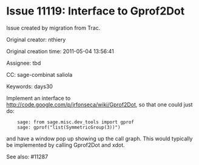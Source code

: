 # Issue 11119: Interface to Gprof2Dot

Issue created by migration from Trac.

Original creator: nthiery

Original creation time: 2011-05-04 13:56:41

Assignee: tbd

CC:  sage-combinat saliola

Keywords: days30

Implement an interface to http://code.google.com/p/jrfonseca/wiki/Gprof2Dot, so that one could just do:


```
    sage: from sage.misc.dev_tools import gprof
    sage: gprof("list(SymmetricGroup(3))")
```


and have a window pop up showing up the call graph. This would typically be implemented by calling Gprof2Dot and xdot.

See also: #11287
